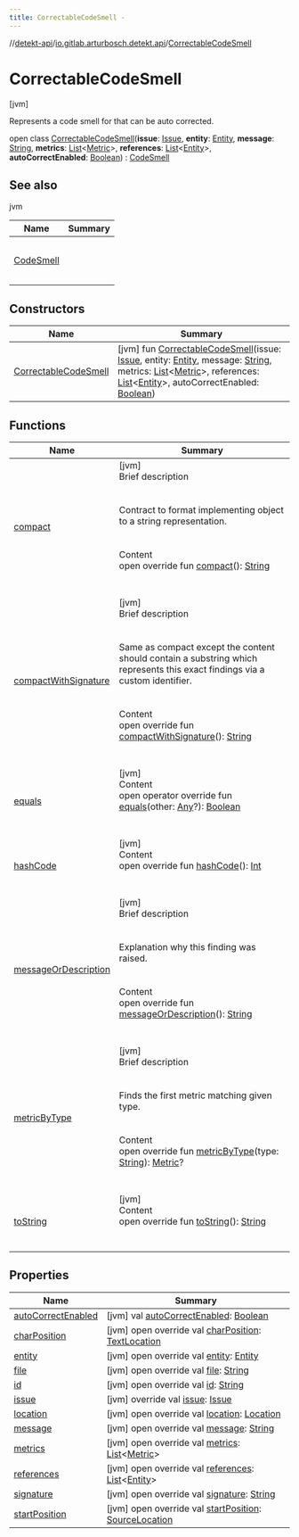 ```yaml
---
title: CorrectableCodeSmell -
---
```

//[detekt-api](../../index.md)/[io.gitlab.arturbosch.detekt.api](../index.md)/[CorrectableCodeSmell](index.md)



# CorrectableCodeSmell  
 [jvm] 

Represents a code smell for that can be auto corrected.

open class [CorrectableCodeSmell](index.md)(**issue**: [Issue](../-issue/index.md), **entity**: [Entity](../-entity/index.md), **message**: [String](https://kotlinlang.org/api/latest/jvm/stdlib/kotlin/-string/index.html), **metrics**: [List](https://kotlinlang.org/api/latest/jvm/stdlib/kotlin.collections/-list/index.html)<[Metric](../-metric/index.md)>, **references**: [List](https://kotlinlang.org/api/latest/jvm/stdlib/kotlin.collections/-list/index.html)<[Entity](../-entity/index.md)>, **autoCorrectEnabled**: [Boolean](https://kotlinlang.org/api/latest/jvm/stdlib/kotlin/-boolean/index.html)) : [CodeSmell](../-code-smell/index.md)   


## See also  
  
jvm  
  
|  Name|  Summary| 
|---|---|
| [CodeSmell](../-code-smell/index.md)| <br><br><br><br>
  


## Constructors  
  
|  Name|  Summary| 
|---|---|
| [CorrectableCodeSmell](-correctable-code-smell.md)|  [jvm] fun [CorrectableCodeSmell](-correctable-code-smell.md)(issue: [Issue](../-issue/index.md), entity: [Entity](../-entity/index.md), message: [String](https://kotlinlang.org/api/latest/jvm/stdlib/kotlin/-string/index.html), metrics: [List](https://kotlinlang.org/api/latest/jvm/stdlib/kotlin.collections/-list/index.html)<[Metric](../-metric/index.md)>, references: [List](https://kotlinlang.org/api/latest/jvm/stdlib/kotlin.collections/-list/index.html)<[Entity](../-entity/index.md)>, autoCorrectEnabled: [Boolean](https://kotlinlang.org/api/latest/jvm/stdlib/kotlin/-boolean/index.html))   <br>


## Functions  
  
|  Name|  Summary| 
|---|---|
| [compact](../-code-smell/compact.md)| [jvm]  <br>Brief description  <br><br><br>Contract to format implementing object to a string representation.<br><br>  <br>Content  <br>open override fun [compact](../-code-smell/compact.md)(): [String](https://kotlinlang.org/api/latest/jvm/stdlib/kotlin/-string/index.html)  <br><br><br>
| [compactWithSignature](../-code-smell/compact-with-signature.md)| [jvm]  <br>Brief description  <br><br><br>Same as compact except the content should contain a substring which represents this exact findings via a custom identifier.<br><br>  <br>Content  <br>open override fun [compactWithSignature](../-code-smell/compact-with-signature.md)(): [String](https://kotlinlang.org/api/latest/jvm/stdlib/kotlin/-string/index.html)  <br><br><br>
| [equals](../../io.gitlab.arturbosch.detekt.api.internal/-simple-notification/index.md#kotlin/Any/equals/#kotlin.Any?/PointingToDeclaration/)| [jvm]  <br>Content  <br>open operator override fun [equals](../../io.gitlab.arturbosch.detekt.api.internal/-simple-notification/index.md#kotlin/Any/equals/#kotlin.Any?/PointingToDeclaration/)(other: [Any](https://kotlinlang.org/api/latest/jvm/stdlib/kotlin/-any/index.html)?): [Boolean](https://kotlinlang.org/api/latest/jvm/stdlib/kotlin/-boolean/index.html)  <br><br><br>
| [hashCode](../../io.gitlab.arturbosch.detekt.api.internal/-simple-notification/index.md#kotlin/Any/hashCode/#/PointingToDeclaration/)| [jvm]  <br>Content  <br>open override fun [hashCode](../../io.gitlab.arturbosch.detekt.api.internal/-simple-notification/index.md#kotlin/Any/hashCode/#/PointingToDeclaration/)(): [Int](https://kotlinlang.org/api/latest/jvm/stdlib/kotlin/-int/index.html)  <br><br><br>
| [messageOrDescription](../-code-smell/message-or-description.md)| [jvm]  <br>Brief description  <br><br><br>Explanation why this finding was raised.<br><br>  <br>Content  <br>open override fun [messageOrDescription](../-code-smell/message-or-description.md)(): [String](https://kotlinlang.org/api/latest/jvm/stdlib/kotlin/-string/index.html)  <br><br><br>
| [metricByType](../-has-metrics/metric-by-type.md)| [jvm]  <br>Brief description  <br><br><br>Finds the first metric matching given type.<br><br>  <br>Content  <br>open override fun [metricByType](../-has-metrics/metric-by-type.md)(type: [String](https://kotlinlang.org/api/latest/jvm/stdlib/kotlin/-string/index.html)): [Metric](../-metric/index.md)?  <br><br><br>
| [toString](to-string.md)| [jvm]  <br>Content  <br>open override fun [toString](to-string.md)(): [String](https://kotlinlang.org/api/latest/jvm/stdlib/kotlin/-string/index.html)  <br><br><br>


## Properties  
  
|  Name|  Summary| 
|---|---|
| [autoCorrectEnabled](index.md#io.gitlab.arturbosch.detekt.api/CorrectableCodeSmell/autoCorrectEnabled/#/PointingToDeclaration/)|  [jvm] val [autoCorrectEnabled](index.md#io.gitlab.arturbosch.detekt.api/CorrectableCodeSmell/autoCorrectEnabled/#/PointingToDeclaration/): [Boolean](https://kotlinlang.org/api/latest/jvm/stdlib/kotlin/-boolean/index.html)   <br>
| [charPosition](index.md#io.gitlab.arturbosch.detekt.api/CorrectableCodeSmell/charPosition/#/PointingToDeclaration/)|  [jvm] open override val [charPosition](index.md#io.gitlab.arturbosch.detekt.api/CorrectableCodeSmell/charPosition/#/PointingToDeclaration/): [TextLocation](../-text-location/index.md)   <br>
| [entity](index.md#io.gitlab.arturbosch.detekt.api/CorrectableCodeSmell/entity/#/PointingToDeclaration/)|  [jvm] open override val [entity](index.md#io.gitlab.arturbosch.detekt.api/CorrectableCodeSmell/entity/#/PointingToDeclaration/): [Entity](../-entity/index.md)   <br>
| [file](index.md#io.gitlab.arturbosch.detekt.api/CorrectableCodeSmell/file/#/PointingToDeclaration/)|  [jvm] open override val [file](index.md#io.gitlab.arturbosch.detekt.api/CorrectableCodeSmell/file/#/PointingToDeclaration/): [String](https://kotlinlang.org/api/latest/jvm/stdlib/kotlin/-string/index.html)   <br>
| [id](index.md#io.gitlab.arturbosch.detekt.api/CorrectableCodeSmell/id/#/PointingToDeclaration/)|  [jvm] open override val [id](index.md#io.gitlab.arturbosch.detekt.api/CorrectableCodeSmell/id/#/PointingToDeclaration/): [String](https://kotlinlang.org/api/latest/jvm/stdlib/kotlin/-string/index.html)   <br>
| [issue](index.md#io.gitlab.arturbosch.detekt.api/CorrectableCodeSmell/issue/#/PointingToDeclaration/)|  [jvm] override val [issue](index.md#io.gitlab.arturbosch.detekt.api/CorrectableCodeSmell/issue/#/PointingToDeclaration/): [Issue](../-issue/index.md)   <br>
| [location](index.md#io.gitlab.arturbosch.detekt.api/CorrectableCodeSmell/location/#/PointingToDeclaration/)|  [jvm] open override val [location](index.md#io.gitlab.arturbosch.detekt.api/CorrectableCodeSmell/location/#/PointingToDeclaration/): [Location](../-location/index.md)   <br>
| [message](index.md#io.gitlab.arturbosch.detekt.api/CorrectableCodeSmell/message/#/PointingToDeclaration/)|  [jvm] open override val [message](index.md#io.gitlab.arturbosch.detekt.api/CorrectableCodeSmell/message/#/PointingToDeclaration/): [String](https://kotlinlang.org/api/latest/jvm/stdlib/kotlin/-string/index.html)   <br>
| [metrics](index.md#io.gitlab.arturbosch.detekt.api/CorrectableCodeSmell/metrics/#/PointingToDeclaration/)|  [jvm] open override val [metrics](index.md#io.gitlab.arturbosch.detekt.api/CorrectableCodeSmell/metrics/#/PointingToDeclaration/): [List](https://kotlinlang.org/api/latest/jvm/stdlib/kotlin.collections/-list/index.html)<[Metric](../-metric/index.md)>   <br>
| [references](index.md#io.gitlab.arturbosch.detekt.api/CorrectableCodeSmell/references/#/PointingToDeclaration/)|  [jvm] open override val [references](index.md#io.gitlab.arturbosch.detekt.api/CorrectableCodeSmell/references/#/PointingToDeclaration/): [List](https://kotlinlang.org/api/latest/jvm/stdlib/kotlin.collections/-list/index.html)<[Entity](../-entity/index.md)>   <br>
| [signature](index.md#io.gitlab.arturbosch.detekt.api/CorrectableCodeSmell/signature/#/PointingToDeclaration/)|  [jvm] open override val [signature](index.md#io.gitlab.arturbosch.detekt.api/CorrectableCodeSmell/signature/#/PointingToDeclaration/): [String](https://kotlinlang.org/api/latest/jvm/stdlib/kotlin/-string/index.html)   <br>
| [startPosition](index.md#io.gitlab.arturbosch.detekt.api/CorrectableCodeSmell/startPosition/#/PointingToDeclaration/)|  [jvm] open override val [startPosition](index.md#io.gitlab.arturbosch.detekt.api/CorrectableCodeSmell/startPosition/#/PointingToDeclaration/): [SourceLocation](../-source-location/index.md)   <br>

